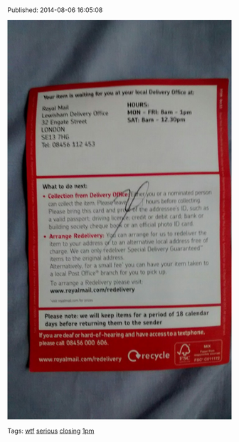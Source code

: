 
# 

Published: 2014-08-06 16:05:08

![](93977952192-0.jpg)

Tags: [wtf](tag-wtf.md) [serious](tag-serious.md) [closing](tag-closing.md) [1pm](tag-1pm.md)
